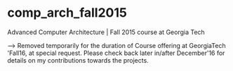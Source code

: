 # comp_arch_fall2015
Advanced Computer Architecture | Fall 2015 course at Georgia Tech

--> Removed temporarily for the duration of Course offering at GeorgiaTech 'Fall16, at special request.
Please check back later in/after December'16 for details on my contributions towards the projects.
